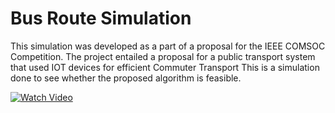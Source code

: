 # Bus Route Simulation
This simulation was developed as a part of a proposal for the IEEE COMSOC Competition. The project entailed a proposal for a public transport system that used IOT devices for efficient Commuter Transport
This is a simulation done to see whether the proposed algorithm is feasible.

[![Watch Video](https://drive.google.com/file/d/1HOEClKSONBtsgVzXivqQCB4K0Myyv85J/view?usp=sharing)](https://drive.google.com/file/d/1Bt8FYZ14PyQaFl-AfCUcr2lK3HOmHFGE/view?usp=drive_link)
